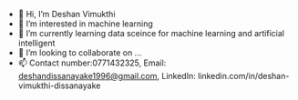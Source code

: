 - 👋 Hi, I’m Deshan Vimukthi
- 👀 I’m interested in machine learning
- 🌱 I’m currently learning data sceince for machine learning and artificial intelligent
- 💞️ I’m looking to collaborate on ...
- 📫 Contact number:0771432325, Email: deshandissanayake1996@gmail.com, LinkedIn: linkedin.com/in/deshan-vimukthi-dissanayake

